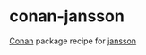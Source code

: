 # conan-jansson
[Conan](https://conan.io) package recipe for [jansson](http://www.digip.org/jansson)